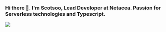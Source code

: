 ### Hi there 👋. I'm Scotsoo, Lead Developer at Netacea. Passion for Serverless technologies and Typescript.

![](https://github-readme-stats.vercel.app/api?username=scotsoo&hide=stars&theme=dark) 
